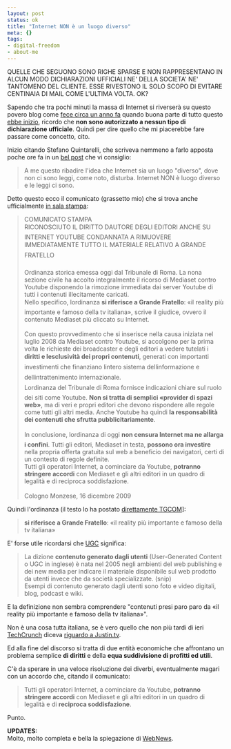 ```yaml
--- 
layout: post
status: ok
title: "Internet NON è un luogo diverso"
meta: {}
tags: 
- digital-freedom
- about-me
---
```

<div class="important">
QUELLE CHE SEGUONO SONO RIGHE SPARSE E NON RAPPRESENTANO IN ALCUN MODO DICHIARAZIONI UFFICIALI NE' DELLA SOCIETA' NE' TANTOMENO DEL CLIENTE. ESSE RIVESTONO IL SOLO SCOPO DI EVITARE CENTINAIA DI MAIL COME L'ULTIMA VOLTA. OK?
</div>
  
Sapendo che tra pochi minuti la massa di Internet si riverserà su questo povero blog come [fece circa un anno fa][1] quando buona parte di tutto questo [ebbe inizio][2], ricordo che **non sono autorizzato a nessun tipo di dichiarazione ufficiale**. Quindi per dire quello che mi piacerebbe fare passare come concetto, cito.  
  
Inizio citando Stefano Quintarelli, che scriveva nemmeno a farlo apposta poche ore fa in un [bel post][3] che vi consiglio:  
  
> A me questo ribadire l'idea che Internet sia un luogo "diverso", dove non ci sono leggi, come noto, disturba. Internet NON è luogo diverso e le leggi ci sono.  
  
Detto questo ecco il comunicato (grassetto mio) che si trova anche ufficialmente [in sala stampa](http://www.mediaset.it/corporate/salastampa/2009/comunicatostampa_5307_it.shtml):  
  
>  COMUNICATO STAMPA  <br/>
> RICONOSCIUTO IL DIRITTO DAUTORE DEGLI EDITORI ANCHE SU INTERNET
YOUTUBE CONDANNATA A RIMUOVERE IMMEDIATAMENTE 
TUTTO IL MATERIALE RELATIVO A GRANDE FRATELLO   <br/>
>   <br/>
> Ordinanza storica emessa oggi dal Tribunale di Roma. La nona sezione civile ha accolto integralmente il ricorso di Mediaset contro Youtube disponendo la rimozione immediata dai server Youtube di tutti i contenuti illecitamente caricati.  
> Nello specifico, lordinanza **si riferisce a Grande Fratello**: «il reality più importante e famoso della tv italiana», scrive il giudice, ovvero il contenuto Mediaset più cliccato su Internet.  
>   <br/>
> Con questo provvedimento che si inserisce nella causa iniziata nel luglio 2008 da Mediaset contro Youtube, si accolgono per la prima volta le richieste dei broadcaster e degli editori a vedere tutelati i **diritti e lesclusività dei propri contenuti**, generati con importanti investimenti che finanziano lintero sistema dellinformazione e dellintrattenimento internazionale.  
> Lordinanza del Tribunale di Roma fornisce indicazioni chiare sul ruolo dei siti come Youtube. **Non si tratta di semplici «provider di spazi web»**, ma di veri e propri editori che devono rispondere alle regole come tutti gli altri media. Anche Youtube ha quindi **la responsabilità dei contenuti che sfrutta pubblicitariamente**.  
>  <br/>
> In conclusione, lordinanza di oggi **non censura Internet ma ne allarga i confini**. Tutti gli editori, Mediaset in testa, **possono ora investire** nella propria offerta gratuita sul web a beneficio dei navigatori, certi di un contesto di regole definite.   
> Tutti gli operatori Internet, a cominciare da Youtube, **potranno stringere accordi** con Mediaset e gli altri editori in un quadro di legalità e di reciproca soddisfazione.  
>  <br/>
> Cologno Monzese, 16 dicembre 2009
  
Quindi l'ordinanza (il testo lo ha postato [direttamente TGCOM](http://www.tgcom.mediaset.it/res/doc/sentenzatribunale.pdf)]:  
> **si riferisce a Grande Fratello**: «il reality più importante e famoso della tv italiana»   
  
E' forse utile ricordarsi che [UGC](http://it.wikipedia.org/wiki/User-generated_content) significa:  
  
>  La dizione **contenuto generato dagli utenti** (User-Generated Content o UGC in inglese) è nata nel 2005 negli ambienti del web publishing e dei new media per indicare il materiale disponibile sul web prodotto da utenti invece che da società specializzate. (snip)  
> Esempi di contenuto generato dagli utenti sono foto e video digitali, blog, podcast e wiki.   
  
E la definizione non sembra comprendere "contenuti presi paro paro da «il reality più importante e famoso della tv italiana»".  
  
Non è una cosa tutta italiana, se è vero quello che non più tardi di ieri [TechCrunch][5] diceva [riguardo a Justin.tv][5].  
  
Ed alla fine del discorso si tratta di due entità economiche che affrontano un problema semplice **di diritti** e della **equa suddivisione di profitti ed utili**.  
  
C'è da sperare in una veloce risoluzione dei diverbi, eventualmente magari con un accordo che, citando il comunicato:  
  
> Tutti gli operatori Internet, a cominciare da Youtube, **potranno stringere accordi** con Mediaset e gli altri editori in un quadro di legalità e di **reciproca soddisfazione**.  
  
Punto.  
  
**UPDATES:**  
Molto, molto completa e bella la spiegazione di [WebNews](http://business.webnews.it/news/leggi/12085/mediaset-vince-il-ricorso-youtube-condannato/).  
  
  
[1]: http://www.lastknight.com/2008/08/07/effetto-sciame-e-grillo/
[2]: http://www.lastknight.com/2008/08/04/the-very-big-faq-of-mediaset-vs-youtube/
[3]: http://blog.quintarelli.it/blog/2009/12/ronchi-oscurare-i-siti-pro-tartaglia.html
[4]: http://www.lastknight.com/2009/09/25/sveglia-beppe-grillo/
[5]: http://en.wikipedia.org/wiki/Censorship_by_Google 
